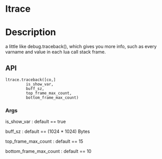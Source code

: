 # ltrace
# Description

a little like debug.traceback(), which gives you more info, such as every varname and value in each lua call stack frame.


## API

```
ltrace.traceback([co,]
		 is_show_var,
		 buff_sz,
		 top_frame_max_count,
		 bottom_frame_max_count)
```

### Args

is_show_var : default == true

buff_sz : default == (1024 * 1024) Bytes

top_frame_max_count : default == 15

bottom_frame_max_count : default == 10


